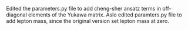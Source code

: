 Edited the parameters.py file to add cheng-sher ansatz terms in off-diagonal elements of the Yukawa matrix. Aslo edited paramters.py file to add lepton mass, since the original version set lepton mass at zero. 
